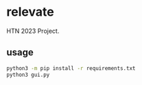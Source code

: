 # relevate

HTN 2023 Project.

## usage

```bash
python3 -m pip install -r requirements.txt
python3 gui.py
```
